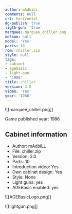 ```yaml
---
author: mAdbiLL
comments: null
crt: horizontal
dg-publish: true
ligth-gun: 'true'
marquee: marquee_chiller.png
md5sum: null
model: 'Yes'
parts: 10
rom: chiller.zip
style: null
tags:
- cabinet
- agebasic
- light-gun
- '1986'
title: chiller
version: 3.0
video: 'Yes'
year: '1986'
---
```


![[marquee_chiller.png]]

Game published year: 1986

## Cabinet information

- Author: mAdbiLL
- File: chiller.zip
- Version: 3.0
- Parts: 10
- Introduction video: Yes
- Own cabinet design: Yes
- Style: None
- Light guns: yes
- AGEBasic enabled: yes

![[AGEBasicLogo.png]]
 
![[lightgun.png]]
 
